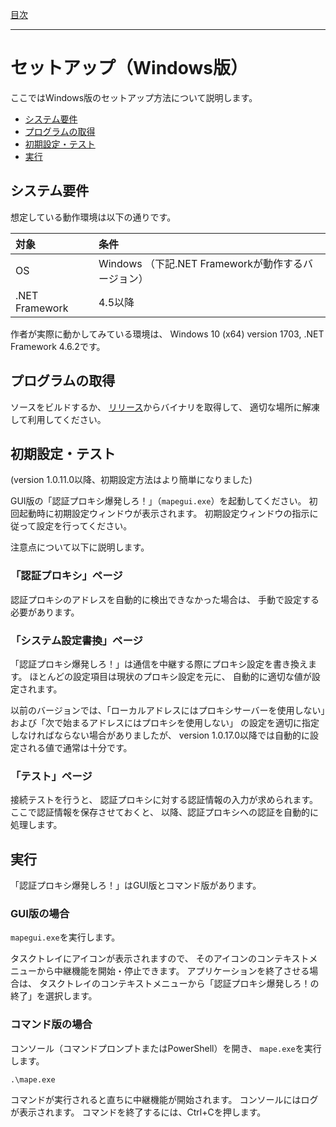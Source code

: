 [目次](Index.md)

---

# セットアップ（Windows版）

ここではWindows版のセットアップ方法について説明します。

* [システム要件](#システム要件)
* [プログラムの取得](#プログラムの取得)
* [初期設定・テスト](#初期設定・テスト)
* [実行](#実行)


## システム要件

想定している動作環境は以下の通りです。

| 対象 | 条件 |
|:-----|:-----|
| OS | Windows （下記.NET Frameworkが動作するバージョン）|
| .NET Framework | 4.5以降 |

作者が実際に動かしてみている環境は、
Windows 10 (x64) version 1703, .NET Framework 4.6.2です。


## プログラムの取得

ソースをビルドするか、
[リリース](../../Releases/README.ja.md)からバイナリを取得して、
適切な場所に解凍して利用してください。


## 初期設定・テスト

(version 1.0.11.0以降、初期設定方法はより簡単になりました)

GUI版の「認証プロキシ爆発しろ！」（`mapegui.exe`）を起動してください。
初回起動時に初期設定ウィンドウが表示されます。
初期設定ウィンドウの指示に従って設定を行ってください。

注意点について以下に説明します。

### 「認証プロキシ」ページ

認証プロキシのアドレスを自動的に検出できなかった場合は、
手動で設定する必要があります。

### 「システム設定書換」ページ

「認証プロキシ爆発しろ！」は通信を中継する際にプロキシ設定を書き換えます。
ほとんどの設定項目は現状のプロキシ設定を元に、
自動的に適切な値が設定されます。

以前のバージョンでは、「ローカルアドレスにはプロキシサーバーを使用しない」および「次で始まるアドレスにはプロキシを使用しない」
の設定を適切に指定しなければならない場合がありましたが、
version 1.0.17.0以降では自動的に設定される値で通常は十分です。

### 「テスト」ページ

接続テストを行うと、
認証プロキシに対する認証情報の入力が求められます。
ここで認証情報を保存させておくと、
以降、認証プロキシへの認証を自動的に処理します。


## 実行

「認証プロキシ爆発しろ！」はGUI版とコマンド版があります。

### GUI版の場合

`mapegui.exe`を実行します。

タスクトレイにアイコンが表示されますので、
そのアイコンのコンテキストメニューから中継機能を開始・停止できます。
アプリケーションを終了させる場合は、
タスクトレイのコンテキストメニューから「認証プロキシ爆発しろ！の終了」を選択します。

### コマンド版の場合

コンソール（コマンドプロンプトまたはPowerShell）を開き、
`mape.exe`を実行します。

```
.\mape.exe
```

コマンドが実行されると直ちに中継機能が開始されます。
コンソールにはログが表示されます。
コマンドを終了するには、Ctrl+Cを押します。
